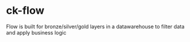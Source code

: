 # ck-flow
Flow is built for bronze/silver/gold layers in a datawarehouse to filter data and apply business logic
